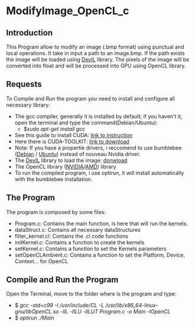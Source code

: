 # ModifyImage_OpenCL_c
## Introduction
This Program allow to modify an image (.bmp format) using punctual and local operations. 
It take in input a path to an image.bmp. If the path exists the image will be loaded using [DevIL](http://openil.sourceforge.net/) library. The pixels of the image will be converted into float and 
will be processed into GPU using OpenCL library.

## Requests
To Compile and Run the program you need to install and configure all necessary library:
* The gcc compiler, generally it is installed by default; if you haven't it, open the terminal and type the command(Debian/Ubuntu):
  * $_sudo apt-get install gcc_
* See this guide to install CUDA: [link to instruction](http://docs.nvidia.com/cuda/cuda-installation-guide-linux/#axzz4KKVroazE)
* Here there is CUDA-TOOLKIT: [link to download](https://developer.nvidia.com/cuda-downloads)
* Note: If you have a propertie drivers, i reccomend to use bumblebee ([Debian](https://wiki.debian.org/it/Bumblebee) / [Ubuntu](https://wiki.ubuntu.com/Bumblebee)) instead of nouveau Nvidia driver.
* The [DevIL](http://openil.sourceforge.net/) library to load the image: [donwload](http://openil.sourceforge.net/download.php)
* The OpenCL library ([NVIDIA](https://developer.nvidia.com/opencl)/[AMD](http://developer.amd.com/tools-and-sdks/opencl-zone/)) library 
* To run the compiled program, i use optirun, it will install automatically with the bumblebee installation.

## The Program
The program is composed by some files:
* Program.c: Contains the main function, is here that will run the kernels.
* dataStruct.c: Contains all necessary dataStructures
* filter_kernel.cl: Contains the .cl code functions
* initKernel.c: Contains a function to create the kernels
* setKernel.c: Contains a function to set the Kernels parameters
* setOpenCLAmbient.c: Contains a function to set the Platform, Device, Context... for OpenCL

## Compile and Run the Program
Open the Terminal, move to the folder where is the program and type:
* $ _gcc -std=c99 -I /usr/include/CL -L /usr/lib/x86_64-linux-gnu/libOpenCL.so  -lIL -lILU -lILUT Program.c -o Main -lOpenCL_
* $ _optirun ./Main_

